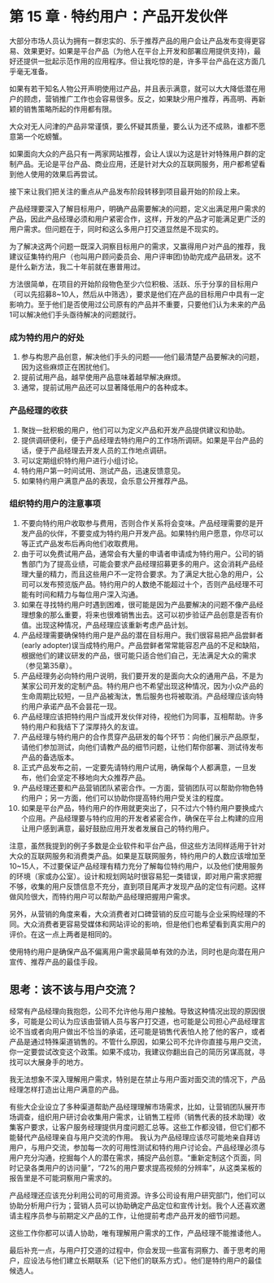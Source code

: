 # 第 15 章 · 特约用户：产品开发伙伴

大部分市场人员认为拥有一群忠实的、乐于推荐产品的用户会让产品发布变得更容易、效果更好。如果是平台产品（为他人在平台上开发和部署应用提供支持)，最好还提供一批起示范作用的应用程序。但让我吃惊的是，许多平台产品在这方面几乎毫无准备。

如果有若干知名人物公开声明使用过产品，并且表示满意，就可以大大降低潜在用户的顾虑，营销推广工作也会容易很多。反之，如果缺少用户推荐，再高明、再新颖的销售策略所起的作用都有限。

大众对无人问津的产品非常谨慎，要么怀疑其质量，要么认为还不成熟，谁都不愿意第一个吃螃蟹。

如果面向大众的产品只有一两家网站推荐，会让人误以为这是针对特殊用户群的定制产品。无论是平台产品、商业应用，还是针对大众的互联网服务，用户都希望看到他人使用的效果后再尝试。

接下来让我们把关注的重点从产品发布阶段转移到项目最开始的阶段上来。

产品经理要深入了解目标用户，明确产品需要解决的问题，定义出满足用户需求的产品，因此产品经理必须和用户紧密合作，这样，开发的产品才可能满足更广泛的用户需求。但问题在于，同时和这么多用户打交道显然是不现实的。

为了解决这两个问题一既深入洞察目标用户的需求，又赢得用户对产品的推荐，我建议征集特约用户（也叫用户顾问委员会、用户评审团)协助完成产品研发。这不是什么新方法，我二十年前就在惠普用过。

方法很简单，在项目的开始阶段物色至少六位积极、活跃、乐于分享的目标用户（可以先招募8~10人，然后从中筛选），要求是他们在产品的目标用户中具有一定影响力。至于他们是否使用过公司原有的产品并不重要，只要他们认为未来的产品1可以解决他们手头亟待解决的问题就行。

### 成为特约用户的好处

1. 参与构思产品创意，解决他们手头的问题——他们最清楚产品要解决的问题，因为这些麻烦正在困扰他们。
2. 提前试用产品，越早使用产品意味着越早解决麻烦。
3. 通常，提前试用产品还可以显著降低用户的各种成本。

### 产品经理的收获

1. 聚拢一批积极的用户，他们可以为定义产品和开发产品提供建议和协助。
2. 提供调研便利，便于产品经理去特约用户的工作场所调研。如果是平台产品的话，便于产品经理去开发人员的工作地点调研。
3. 可以定期组织特约用户进行小组讨论。
4. 特约用户第一时间试用、测试产品，迅速反馈意见。
5. 如果特约用户满意产品的表现，会乐意公开推荐产品。

### 组织特约用户的注意事项

1. 不要向特约用户收取参与费用，否则合作关系将会变味。产品经理需要的是开发产品的伙伴，不要变成为特约用户开发产品。如果特约用户愿意，你尽可以等正式产品发布后再向他们收取费用。
2. 由于可以免费试用产品，通常会有大量的申请者申请成为特约用户。公司的销售部门为了提高业绩，可能会要求产品经理招募更多的用户。这会消耗产品经理大量的精力，而且这些用户不一定符合要求。为了满足大批心急的用户，公司可以发布预览版产品。特约用户的人数绝不能超过十个，否则产品经理不可能有时间和精力与每位用户深入沟通。
3. 如果在寻找特约用户时遇到困难，很可能是因为产品要解决的问题不像产品经理想象的那么重要，将来也很难销售出去。这可以初步验证产品创意是否有价值。出现这种情况，产品经理应该重新考虑产品计划。
4. 产品经理需要确保特约用户是产品的潜在目标用户。我们很容易把产品尝鲜者(early adopter)误当成特约用户。产品尝鲜者常常能容忍产品的不足和缺陷，根据他们的建议研发的产品，很可能只适合他们自己，无法满足大众的需求（参见第35章）。
5. 产品经理务必向特约用户说明，我们要开发的是面向大众的通用产品，不是为某家公司开发的定制产品。特约用户也不希望出现这种情况，因为小众产品的生命周期比较短，一旦产品被淘汰，售后服务也将被取消。产品经理应该向特约用户承诺产品不会昙花一现。
6. 产品经理应该把特约用户当成开发伙伴对待，视他们为同事，互相帮助。许多特约用户和我结下了深厚持久的友谊。
7. 产品经理与特约用户的合作贯穿产品研发的每个环节：向他们展示产品原型，请他们参加测试，向他们请教产品的细节问题，让他们帮你部署、测试待发布产品的备选版本。
8. 正式产品发布之前，一定要先请特约用户试用，确保每个人都满意，一旦发布，他们会坚定不移地向大众推荐产品。
9. 产品经理还要和产品营销团队紧密合作。一方面，营销团队可以帮助你物色特约用户；另一方面，他们可以协助你提高特约用户受关注的程度。
10. 如果是平台产品，特约用户的作用就更突出了，只不过六个特约用户要换成六个应用。产品经理要与特约应用的开发者紧密合作，确保在平台上构建的应用让用户感到满意，最好鼓励应用开发者发展自己的特约用户。

注意，虽然我提到的例子多数是企业软件和平台产品，但这些方法同样适用于针对大众的互联网服务和消费类产品。如果是互联网服务，特约用户的人数应该增加至10~15人，不过要保证产品经理有精力充分了解每位特约用户，以及他们使用服务的环境（家或办公室）。设计和规划网站时很容易犯一类错误，即对用户需求把握不够，收集的用户反馈信息不充分，直到项目尾声才发现产品的定位有问题。这样做风险很大，而特约用户可以帮助产品经理把握用户需求。

另外，从营销的角度来看，大众消费者对口碑营销的反应可能与企业采购经理的不同。大众消费者更容易受媒体和网站评论的影响，但是他们也希望看到真实用户的评价。在这一点上两者是相同的。

使用特约用户是确保产品不偏离用户需求最简单有效的办法，同时也是向潜在用户宣传、推荐产品的最佳手段。

## 思考：该不该与用户交流？

经常有产品经理向我抱怨，公司不允许他与用户接触。导致这种情况出现的原因很多，可能是公司认为应该由营销人员与客户打交道，也可能是公司担心产品经理言论不当或者向用户做出不恰当的承诺，还可能是销售代表怕人抢了他的客户，或者产品是通过特殊渠道销售的。不管什么原因，如果公司不允许你直接与用户交流，你一定要尝试改变这个政策。如果不成功，我建议你翻出自己的简历另谋高就，寻找可以大展身手的地方。

我无法想象不深入理解用户需求，特别是在禁止与用户面对面交流的情况下，产品经理怎样打造出让用户满意的产品。

有些大企业设立了多种渠道帮助产品经理理解市场需求，比如，让营销团队展开市场调查，组织用户研讨会收集用户需求，让销售工程师（销售代表的技术助理）收集客户要求，让客户服务经理提供月度问题汇总等。这些工作都没错，但它们都不能替代产品经理亲自与用户交流的作用。
我认为产品经理应该尽可能地亲自拜访用户，与用户交流，参加每一次的可用性测试和特约用户讨论会。产品经理必须与用户充分沟通，挖掘每个人的潜在需求，捕捉产品创意。“重新定制这个页面，同时记录各类用户的访问量”，“72%的用户要求提高视频的分辨率”，从这类呆板的报告里是不可能洞察用户需求的。

产品经理还应该充分利用公司的可用资源。许多公司设有用户研究部门，他们可以协助分析用户行为；营销人员可以协助确定产品定位和宣传计划。我个人还喜欢邀请主程序员参与前期定义产品的工作，让他提前考虑产品开发的细节问题。

这些工作你都可以请人协助，唯有理解用户需求的工作，产品经理不能推诿他人。

最后补充一点，与用户打交道的过程中，你会发现一些富有洞察力、善于思考的用户，应设法与他们建立长期联系（记下他们的联系方式）。他们是特约用户的最佳候选人。